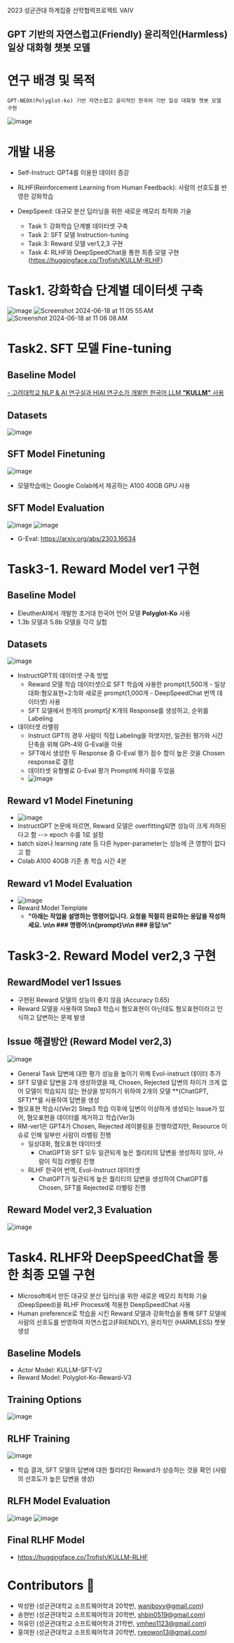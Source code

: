 2023 성균관대 하계집중 산학협력프로젝트 VAIV
## GPT 기반의 자연스럽고(Friendly) 윤리적인(Harmless) 일상 대화형 챗봇 모델

#  연구 배경 및 목적
    GPT-NEOX(Polyglot-ko) 기반 자연스럽고 윤리적인 한국어 기반 일상 대화형 챗봇 모델 구현
![image](https://github.com/VAIV-2023/RLHF-Korean-Friendly-LLM/assets/79634774/18bb1ab4-8924-4b43-b538-1e6529297217)
  
# 개발 내용
- Self-Instruct: GPT4를 이용한 데이터 증강
- RLHF(Reinforcement Learning from Human Feedback): 사람의 선호도를 반영한 강화학습
- DeepSpeed: 대규모 분산 딥러닝을 위한 새로운 메모리 최적화 기술

    - Task 1: 강화학습 단계별 데이터셋 구축
    - Task 2: SFT 모델 Instruction-tuning
    - Task 3: Reward 모델 ver1,2,3 구현
    - Task 4: RLHF와 DeepSpeedChat을 통한 최종 모델 구현 (https://huggingface.co/Trofish/KULLM-RLHF)

# Task1. 강화학습 단계별 데이터셋 구축
![image](https://github.com/VAIV-2023/RLHF-Korean-Friendly-LLM/assets/79634774/4bb56e36-0c49-4d15-a2c6-2824867419a8)
![Screenshot 2024-06-18 at 11 05 55 AM](https://github.com/VAIV-2023/RLHF-Korean-Friendly-LLM/assets/79634774/2f637065-fa25-4402-b319-113ff4c6e1a9)
![Screenshot 2024-06-18 at 11 06 08 AM](https://github.com/VAIV-2023/RLHF-Korean-Friendly-LLM/assets/79634774/2a6c2e9b-1292-43b9-b5e7-5ced3643988d)



# Task2. SFT 모델 Fine-tuning
## Baseline Model
[- 고려대학교 NLP & AI 연구실과 HIAI 연구소가 개발한 한국어 LLM **"KULLM"** 사용](https://github.com/nlpai-lab/KULLM)

## Datasets
![image](https://github.com/VAIV-2023/VAIV2023/assets/79634774/085610db-3714-43c3-855b-58baad2f4e8b)

## SFT Model Finetuning 
![image](https://github.com/VAIV-2023/VAIV2023/assets/79634774/0f5e36fa-20a8-43f9-bd03-5f8224d5e9d0)
* 모델학습에는 Google Colab에서 제공하는 A100 40GB GPU 사용
  
## SFT Model Evaluation
![image](https://github.com/VAIV-2023/VAIV2023/assets/79634774/9fe9e5aa-6dc7-4c7b-8529-45e0a75db9c6)
![image](https://github.com/VAIV-2023/VAIV2023/assets/79634774/a994a960-db7c-4e75-a11a-d7755d372722)
* G-Eval: https://arxiv.org/abs/2303.16634


# Task3-1. Reward Model ver1 구현
## Baseline Model
- EleutherAI에서 개발한 초거대 한국어 언어 모델 **Polyglot-Ko** 사용
- 1.3b 모델과 5.8b 모델을 각각 실험
## Datasets
![image](https://github.com/VAIV-2023/RLHF-Korean-Friendly-LLM/assets/79634774/0082da9b-b0b8-4089-8647-cffa5ce724fb)
- InstructGPT의 데이터셋 구축 방법
    - Reward 모델 학습 데이터셋으로 SFT 학습에 사용한 prompt(1,500개 - 일상대화:혐오표현=2:1)와 새로운 prompt(1,000개 - DeepSpeedChat 번역 데이터셋) 사용 
    - SFT 모델에서 한개의 prompt당 K개의 Response를 생성하고, 순위를 Labeling
- 데이터셋 라벨링
    - Instruct GPT의 경우 사람이 직접 Labeling을 하엿지만, 일관된 평가와 시간 단축을 위해 GPt-4와 G-Eval을 이용
    - SFT에서 생성한 두 Response 중 G-Eval 평가 점수 합이 높은 것을 Chosen response로 결정
    - 데이터셋 유형별로 G-Eval 평가 Prompt에 차이를 두었음
    -   ![image](https://github.com/VAIV-2023/RLHF-Korean-Friendly-LLM/assets/79634774/7d7117d0-02e9-42dd-8ce3-5244cf726bf8)
## Reward v1 Model Finetuning
- ![image](https://github.com/VAIV-2023/RLHF-Korean-Friendly-LLM/assets/79634774/da4d9b15-ec91-44bb-84d9-f28aeffd16ad)
- InstructGPT 논문에 따르면, Reward 모델은 overfitting되면 성능이 크게 저하된다고 함 --> epoch 수를 1로 설정
- batch size나 learning rate 등 다른 hyper-parameter는 성능에 큰 영향이 없다고 함
- Colab A100 40GB 기준 총 학습 시간 4분

## Reward v1 Model Evaluation
- ![image](https://github.com/VAIV-2023/RLHF-Korean-Friendly-LLM/assets/79634774/f4af0b7d-af47-4881-8adf-d14be43c0eb1)
- Reward Model Template
  - **"아래는 작업을 설명하는 명령어입니다. 요청을 적절히 완료하는 응답을 작성하세요. \n\n ### 명령어:\n{prompt}\n\n ### 응답:\n"**

# Task3-2. Reward Model ver2,3 구현
## RewardModel ver1 Issues
- 구현된 Reward 모델의 성능이 좋지 않음 (Accuracy 0.65)
- Reward 모델을 사용하여 Step3 학습시 혐오표현이 아닌데도 혐오표현이라고 인식하고 답변하는 문제 발생

## Issue 해결방안 (Reward Model ver2,3)
![image](https://github.com/VAIV-2023/RLHF-Korean-Friendly-LLM/assets/79634774/f6ffa892-6d72-439b-98dc-115986acb427)
- General Task 답변에 대한 평가 성능을 높이기 위해 Evol-instruct 데이터 추가
- SFT 모델로 답변을 2개 생성하였을 때, Chosen, Rejected 답변의 차이가 크게 없어 모델이 학습되지 않는 현상을 방지하기 위하여 2개의 모델 **(ChatGPT, SFT)**를 사용하여 답변을 생성
- 혐오표현 학습시(Ver2) Step3 학습 이후에 답변이 이상하게 생성되는 Issue가 있어, 혐오표현을 데이터를 제거하고 학습(Ver3)
- RM-ver1은 GPT4가 Chosen, Rejected 레이블링을 진행하였지만, Resource 이슈로 인해 일부만 사람이 라벨링 진행
    - 일상대화, 혐오표현 데이터셋
        - ChatGPT와 SFT 모두 일관되게 높은 퀄리티의 답변을 생성하지 않아, 사람이 직접 라벨링 진행
    - RLHF 한국어 번역, Evol-Instruct 데이터셋
        - ChatGPT가 일관되게 높은 퀄리티의 답변을 생성하여 ChatGPT를 Chosen, SFT를 Rejected로 라벨링 진행
## Reward Model ver2,3 Evaluation
![image](https://github.com/VAIV-2023/RLHF-Korean-Friendly-LLM/assets/79634774/7889398a-86dc-4b03-8300-64b772d49887)

# Task4. RLHF와 DeepSpeedChat을 통한 최종 모델 구현
- Microsoft에서 만든 대규모 분산 딥러닝을 위한 새로운 메모리 최적화 기술(DeepSpeed)을 RLHF Process에 적용한 DeepSpeedChat 사용
- Human preference로 학습을 시킨 Reward 모델과 강화학습을 통해 SFT 모델에 사람의 선호도를 반영하여 자연스럽고(FRIENDLY), 윤리적인 (HARMLESS) 챗봇 생성
  
## Baseline Models
- Actor Model: KULLM-SFT-V2
- Reward Model: Polyglot-Ko-Reward-V3

## Training Options
![image](https://github.com/VAIV-2023/VAIV2023/assets/79634774/ae2cdfe5-7552-4009-a99a-244e79d945dc)

## RLHF Training
![image](https://github.com/VAIV-2023/VAIV2023/assets/79634774/3d4dbf68-5222-4f6a-a6d0-87ea176c5211)
- 학습 결과, SFT 모델의 답변에 대한 퀄리티인 Reward가 상승하는 것을 확인 (사람의 선호도가 높은 답변을 생성)

## RLFH Model Evaluation
![image](https://github.com/VAIV-2023/VAIV2023/assets/79634774/2b58ed3a-7ed5-4e60-ba4b-c9b291b1fdff)
![image](https://github.com/VAIV-2023/VAIV2023/assets/79634774/75b2a1ee-d7c0-4ba9-ab2f-727abab644e9)

## Final RLHF Model
- https://huggingface.co/Trofish/KULLM-RLHF


# Contributors 🙌 
- 박성완 (성균관대학교 소프트웨어학과 20학번, waniboyy@gmail.com)
- 송현빈 (성균관대학교 소프트웨어학과 20학번, shbin0519@gmail.com)
- 허유민 (성균관대학교 소프트웨어학과 21학번, ymheo1123@gmail.com)
- 홍여원 (성균관대학교 소프트웨어학과 20학번, ryeowon13@gmail.com)

